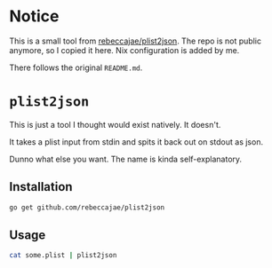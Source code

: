 # Notice

This is a small tool from [rebeccajae/plist2json](https://github.com/rebeccajae/plist2json). The repo is not public anymore, so I copied it here. Nix configuration is added by me.

There follows the original `README.md`.

# `plist2json`
This is just a tool I thought would exist natively. It doesn't.

It takes a plist input from stdin and spits it back out on stdout as json.

Dunno what else you want. The name is kinda self-explanatory.

## Installation
```bash
go get github.com/rebeccajae/plist2json
```

## Usage
```bash
cat some.plist | plist2json
```
